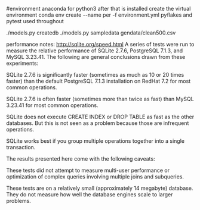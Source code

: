 


#environment
	anaconda for python3
	after that is installed create the virtual environment
		conda env create --name per -f environment.yml
	pyflakes and pytest used throughout

./models.py createdb
./models.py sampledata gendata/clean500.csv


performance notes:
http://sqlite.org/speed.html
A series of tests were run to measure the relative performance of SQLite 2.7.6, PostgreSQL 7.1.3, and MySQL 3.23.41. The following are general conclusions drawn from these experiments:

SQLite 2.7.6 is significantly faster (sometimes as much as 10 or 20 times faster) than the default PostgreSQL 7.1.3 installation on RedHat 7.2 for most common operations.

SQLite 2.7.6 is often faster (sometimes more than twice as fast) than MySQL 3.23.41 for most common operations.

SQLite does not execute CREATE INDEX or DROP TABLE as fast as the other databases. But this is not seen as a problem because those are infrequent operations.

SQLite works best if you group multiple operations together into a single transaction.

The results presented here come with the following caveats:

These tests did not attempt to measure multi-user performance or optimization of complex queries involving multiple joins and subqueries.

These tests are on a relatively small (approximately 14 megabyte) database. They do not measure how well the database engines scale to larger problems.

